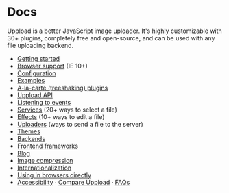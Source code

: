 # Docs

Uppload is a better JavaScript image uploader. It's highly customizable with 30+ plugins, completely free and open-source, and can be used with any file uploading backend.

- [Getting started](/getting-started)
- [Browser support](/browser-support) (IE 10+)
- [Configuration](/configuration)
- [Examples](/examples)
- [A-la-carte (treeshaking) plugins](/treeshaking)
- [Uppload API](/api)
- [Listening to events](/listening-to-events)
- [Services](/services) (20+ ways to select a file)
- [Effects](/effects) (10+ ways to edit a file)
- [Uploaders](/uploaders) (ways to send a file to the server)
- [Themes](/themes)
- [Backends](/backends)
- [Frontend frameworks](/wrappers)
- [Blog](/blog)
- [Image compression](/compression)
- [Internationalization](/i18n)
- [Using in browsers directly](/browser-usage)
- [Accessibility](https://uppload.js.org/a11y) · [Compare Uppload](https://uppload.js.org/compare) · [FAQs](https://uppload.js.org/faq)
